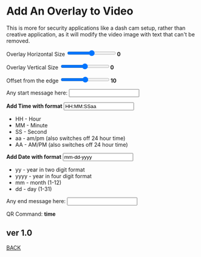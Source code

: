 <script src="../../jquery.min.js"></script>
<script src="../../qrcodeborder.js"></script>
<style>
        #qrcode{
            width: 100%;
        }
        div{
            width: 100%;
            display: inline-block;
        }
</style>

# Add An Overlay to Video

This is more for security applications like a dash cam setup, rather than creative application, as it will modify the video image with text that can't be removed.
 
Overlay Horizontal Size <input type="range" id="hsize" name="hsize" min="0" max="400"><label for="hsize"></label><b id="hstext">0</b>

Overlay Vertical Size <input type="range" id="vsize" name="vsize" min="0" max="400"><label for="vsize"></label><b id="vstext">0</b>

Offset from the edge <input type="range" id="offset" name="offset" min="10" max="150"><label for="offset"></label><b id="offtext">10</b>

Any start message here: <input type="text" id="startmsg" value=""><br>

**Add Time with format**  <input type="text" id="addtime" value="HH:MM:SSaa">

 * HH - Hour
 * MM - Minute
 * SS - Second
 * aa - am/pm (also switches off 24 hour time)
 * AA - AM/PM (also switches off 24 hour time)

**Add Date with format**  <input type="text" id="adddate" value="mm-dd-yyyy">

 * yy - year in two digit format
 * yyyy - year in four digit format
 * mm - month (1-12)
 * dd - day (1-31)
  
Any end message here: <input type="text" id="endmessage" value=""><br>
  
<center>
<div id="qrcode"></div>
<br>
</center>
QR Command: <b id="qrtext">time</b><br>
        
## ver 1.0
[BACK](..)

<script>
var once = true;
var qrcode;
var cmd = "";

function makeQR() 
{	
  if(once == true)
  {
    qrcode = new QRCode(document.getElementById("qrcode"), 
    {
      text : "!oMBURN=\"\"",
      width : 360,
      height : 360,
      correctLevel : QRCode.CorrectLevel.M
    });
    once = false;
  }
}

function timeLoop()
{
  if(document.getElementById("startmsg") != null)
  {
    cmd = "oMBURN=\"" + document.getElementById("startmsg").value + "\"";
  }
  else
  {
    cmd = "oMBURN=\"\"";
  }

  if(document.getElementById("hsize") != null)
  {
	var h = document.getElementById("hsize").value;
	var v = document.getElementById("vsize").value;
	var o = document.getElementById("offset").value;
 
	document.getElementById("hstext").innerHTML = h;
	document.getElementById("vstext").innerHTML = v;
	document.getElementById("offtext").innerHTML = o;
  }
  
  qrcode.clear(); 
  qrcode.makeCode(cmd);
  document.getElementById("qrtext").innerHTML = cmd;
  var t = setTimeout(timeLoop, 50);
}

function myReloadFunction() {
  location.reload();
}

makeQR();
timeLoop();

</script>
